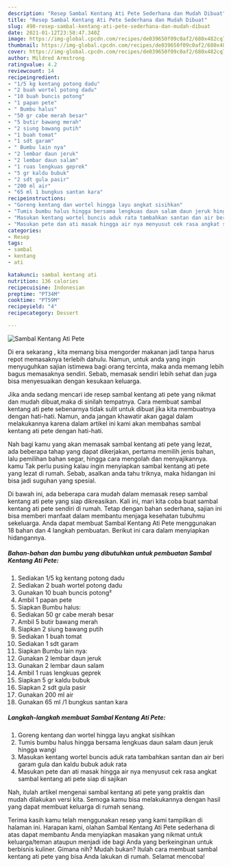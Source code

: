 ```yaml
---
description: "Resep Sambal Kentang Ati Pete Sederhana dan Mudah Dibuat"
title: "Resep Sambal Kentang Ati Pete Sederhana dan Mudah Dibuat"
slug: 490-resep-sambal-kentang-ati-pete-sederhana-dan-mudah-dibuat
date: 2021-01-12T23:58:47.340Z
image: https://img-global.cpcdn.com/recipes/de039650f09c0af2/680x482cq70/sambal-kentang-ati-pete-foto-resep-utama.jpg
thumbnail: https://img-global.cpcdn.com/recipes/de039650f09c0af2/680x482cq70/sambal-kentang-ati-pete-foto-resep-utama.jpg
cover: https://img-global.cpcdn.com/recipes/de039650f09c0af2/680x482cq70/sambal-kentang-ati-pete-foto-resep-utama.jpg
author: Mildred Armstrong
ratingvalue: 4.2
reviewcount: 14
recipeingredient:
- "1/5 kg kentang potong dadu"
- "2 buah wortel potong dadu"
- "10 buah buncis potong"
- "1 papan pete"
- " Bumbu halus"
- "50 gr cabe merah besar"
- "5 butir bawang merah"
- "2 siung bawang putih"
- "1 buah tomat"
- "1 sdt garam"
- " Bumbu lain nya"
- "2 lembar daun jeruk"
- "2 lembar daun salam"
- "1 ruas lengkuas geprek"
- "5 gr kaldu bubuk"
- "2 sdt gula pasir"
- "200 ml air"
- "65 ml 1 bungkus santan kara"
recipeinstructions:
- "Goreng kentang dan wortel hingga layu angkat sisihkan"
- "Tumis bumbu halus hingga bersama lengkuas daun salam daun jeruk hingga wangi"
- "Masukan kentang wortel buncis aduk rata tambahkan santan dan air beri garam gula dan kaldu bubuk aduk rata"
- "Masukan pete dan ati masak hingga air nya menyusut cek rasa angkat sambal kentang ati pete siap di sajikan"
categories:
- Resep
tags:
- sambal
- kentang
- ati

katakunci: sambal kentang ati 
nutrition: 136 calories
recipecuisine: Indonesian
preptime: "PT34M"
cooktime: "PT59M"
recipeyield: "4"
recipecategory: Dessert

---
```



![Sambal Kentang Ati Pete](https://img-global.cpcdn.com/recipes/de039650f09c0af2/680x482cq70/sambal-kentang-ati-pete-foto-resep-utama.jpg)

Di era  sekarang , kita memang bisa mengorder makanan jadi tanpa harus repot memasaknya terlebih dahulu. Namun, untuk anda yang ingin menyuguhkan sajian istimewa bagi orang tercinta, maka anda memang lebih bagus memasaknya sendiri. Sebab, memasak sendiri lebih sehat dan juga bisa menyesuaikan dengan kesukaan keluarga.

Jika anda sedang mencari ide resep sambal kentang ati pete yang nikmat dan mudah dibuat,maka di sinilah tempatnya. Cara membuat sambal kentang ati pete  sebenarnya tidak sulit untuk dibuat jika kita membuatnya dengan hati-hati. Namun, anda jangan khawatir akan gagal dalam melakukannya 
karena dalam artikel ini kami akan membahas sambal kentang ati pete dengan hati-hati.  



Nah bagi kamu yang akan memasak sambal kentang ati pete yang lezat, ada beberapa tahap yang dapat dikerjakan, pertama memilih jenis bahan, lalu pemilihan bahan segar, hingga cara mengolah dan menyajikannya. kamu Tak perlu pusing kalau ingin menyiapkan sambal kentang ati pete yang lezat di rumah. Sebab, asalkan anda  tahu triknya, maka hidangan ini bisa jadi suguhan yang spesial.

Di bawah ini, ada beberapa cara mudah dalam memasak resep sambal kentang ati pete yang siap dikreasikan. Kali ini, mari kita coba buat sambal kentang ati pete sendiri di rumah. Tetap dengan bahan sederhana, sajian ini bisa memberi manfaat dalam membantu menjaga kesehatan tubuhmu sekeluarga. Anda dapat membuat Sambal Kentang Ati Pete menggunakan 18 bahan dan 4 langkah pembuatan. Berikut ini cara dalam menyiapkan hidangannya.

<!--inarticleads1-->

##### Bahan-bahan dan bumbu yang dibutuhkan untuk pembuatan Sambal Kentang Ati Pete:

1. Sediakan 1/5 kg kentang potong dadu
1. Sediakan 2 buah wortel potong dadu
1. Gunakan 10 buah buncis potong²
1. Ambil 1 papan pete
1. Siapkan  Bumbu halus:
1. Sediakan 50 gr cabe merah besar
1. Ambil 5 butir bawang merah
1. Siapkan 2 siung bawang putih
1. Sediakan 1 buah tomat
1. Sediakan 1 sdt garam
1. Siapkan  Bumbu lain nya:
1. Gunakan 2 lembar daun jeruk
1. Gunakan 2 lembar daun salam
1. Ambil 1 ruas lengkuas geprek
1. Siapkan 5 gr kaldu bubuk
1. Siapkan 2 sdt gula pasir
1. Gunakan 200 ml air
1. Gunakan 65 ml /1 bungkus santan kara




<!--inarticleads2-->

##### Langkah-langkah membuat Sambal Kentang Ati Pete:

1. Goreng kentang dan wortel hingga layu angkat sisihkan
1. Tumis bumbu halus hingga bersama lengkuas daun salam daun jeruk hingga wangi
1. Masukan kentang wortel buncis aduk rata tambahkan santan dan air beri garam gula dan kaldu bubuk aduk rata
1. Masukan pete dan ati masak hingga air nya menyusut cek rasa angkat sambal kentang ati pete siap di sajikan




Nah, itulah artikel mengenai  sambal kentang ati pete  yang praktis dan mudah dilakukan versi kita. Semoga kamu bisa melakukannya dengan hasil yang dapat membuat keluarga di rumah senang. 

Terima kasih kamu telah menggunakan resep yang kami tampilkan di halaman ini. Harapan kami, olahan  Sambal Kentang Ati Pete sederhana di atas dapat membantu Anda menyiapkan masakan yang nikmat untuk keluarga/teman ataupun menjadi ide bagi Anda yang berkeinginan untuk berbisnis kuliner. Gimana nih? Mudah bukan? Itulah cara membuat sambal kentang ati pete yang bisa Anda lakukan di rumah. Selamat mencoba!

